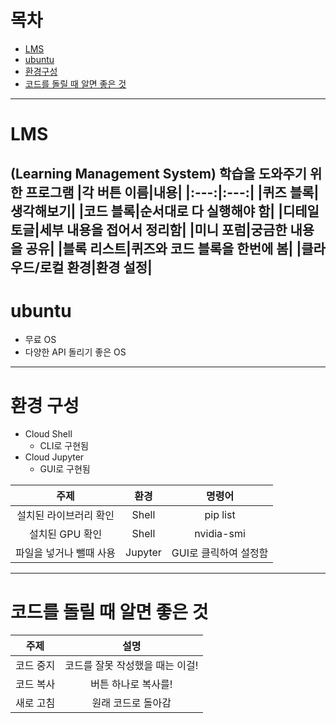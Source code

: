 # 목차
- [LMS](#LMS)
- [ubuntu](#ubuntu)
- [환경구성](#환경-구성)
- [코드를 돌릴 때 알면 좋은 것](#코드를-돌릴-때-알면-좋은-것)
---
# LMS
(Learning Management System)
학습을 도와주기 위한 프로그램
|각 버튼 이름|내용|
|:---:|:---:|
|퀴즈 블록|생각해보기|
|코드 블록|**순서대로** 다 실행해야 함|
|디테일 토글|세부 내용을 접어서 정리함|
|미니 포럼|궁금한 내용을 공유|
|블록 리스트|퀴즈와 코드 블록을 한번에 봄|
|클라우드/로컬 환경|환경 설정|
---
# ubuntu
- 무료 OS
- 다양한 API 돌리기 좋은 OS
---
# 환경 구성
- Cloud Shell
    - CLI로 구현됨
- Cloud Jupyter
    - GUI로 구현됨

|주제|환경|명령어|
|:---:|:---:|:---:|
|설치된 라이브러리 확인|Shell|pip list|
|설치된 GPU 확인|Shell|nvidia-smi|
|파일을 넣거나 뺄때 사용|Jupyter|GUI로 클릭하여 설정함|
---
# 코드를 돌릴 때 알면 좋은 것
|주제|설명|
|:---:|:---:|
|코드 중지|코드를 잘못 작성했을 때는 이걸!|
|코드 복사|버튼 하나로 복사를!|
|새로 고침|원래 코드로 돌아감|
